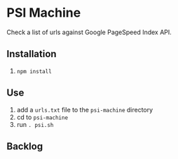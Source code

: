 # PSI Machine

Check a list of urls against Google PageSpeed Index API.

## Installation

1. `npm install`

## Use

1. add a `urls.txt` file to the `psi-machine` directory
2. cd to `psi-machine`
3. run `. psi.sh`

## Backlog
